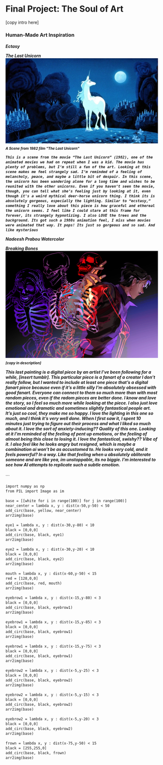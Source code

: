# Final Project: The Soul of Art
[copy intro here]

<h3>Human-Made Art Inspiration <h5>

**Ectasy**


**The Last Unicorn**
<img src="img/Unicorn OG">
<sub> A Scene from 1982 film "The Last Unicorn"

	This is a scene from the movie “The Last Unicorn” (1982), one of the animated movies we had on repeat when I was a kid. The movie has plenty of problems, but I’m still a fan of the art. Looking at this scene makes me feel strangely sad. I’m reminded of a feeling of melancholy, peace, and maybe a little bit of despair. In this scene, the unicorn has been wandering alone for a long time and wishes to be reunited with the other unicorns. Even if you haven’t seen the movie, though, you can tell what she’s feeling just by looking at it, even though it's a weird mythical deer-horse unicorn thing. I think its is absolutely gorgeous, especially the lighting. Similar to “ecstasy,” something I really love about this piece is how graceful and ethereal the unicorn seems. I feel like I could stare at this frame for forever, its strangely hypnotizing. I also LOVE the trees and the background. Its got such a 1980s animation feel, I miss when movies were animated that way. It pops! Its just so gorgeous and so sad. And like mysterious 


**Nadeesh Prabou Watercolor**

**Breaking Bones**
<img src="img/Bones OG">
<sub> [copy in description]

This last painting is a digital piece by an artist I’ve been following for a while, [insert tumblr]. This particular piece is a fanart of a creator I don’t really follow, but I wanted to include at least one piece that’s a digital fanart piece because even if it’s a little silly I’m absolutely obsessed with good fanart. Everyone can connect to them so much more than with most random pieces, even if the radom pieces are better done. I know and love the story, so I feel so much more while looking at the piece. I also just love emotional and dramatic and sometimes slightly fantastical people art. It’s just so cool, they make me so happy. I love the lighting in this one so much, and I think it’s very well done. When I first saw it, I spent 10 minutes just trying to figure out their process and what I liked so much about it. I love the sort of anxiety-inducing?? Quality of this one. Looking at it I’m reminded of the feeling of pent up emotions, or the feeling of almost being this close to losing it. I love the fantastical, swishy?? Vibe of it. 
I also feel like he looks angry but resigned, which is maybe a combination ai won’t be as accustomed to. He looks very cold, and it feels powerful? In a way. Like that feeling when u absolutely obliterate someone and are like yea, im unstoppable, its no biggie. I’m interested to see how AI attempts to replicate such a subtle emotion.

</h5>
```
   
    
    import numpy as np
    from PIL import Image as im
   
    base = [[white for i in range(100)] for j in range(100)]
    near_center = lambda x, y : dist(x-50,y-50) < 50
    add_circ(base, yellow, near_center)
    arr2img(base)
    
    eye1 = lambda x, y : dist(x-30,y-80) < 10
    black = [0,0,0]
    add_circ(base, black, eye1)
    arr2img(base)

    eye2 = lambda x, y : dist(x-30,y-20) < 10
    black = [0,0,0]
    add_circ(base, black, eye2)
    arr2img(base)

    mouth = lambda x, y : dist(x-60,y-50) < 15
    red = [128,0,0]
    add_circ(base, red, mouth)
    arr2img(base)

    eyebrow1 = lambda x, y : dist(x-15,y-80) < 3
    black = [0,0,0]
    add_circ(base, black, eyebrow1)
    arr2img(base)

    eyebrow1 = lambda x, y : dist(x-15,y-85) < 3
    black = [0,0,0]
    add_circ(base, black, eyebrow1)
    arr2img(base)

    eyebrow1 = lambda x, y : dist(x-15,y-75) < 3
    black = [0,0,0]
    add_circ(base, black, eyebrow1)
    arr2img(base)

    eyebrow2 = lambda x, y : dist(x-5,y-25) < 3
    black = [0,0,0]
    add_circ(base, black, eyebrow2)
    arr2img(base)

    eyebrow2 = lambda x, y : dist(x-5,y-15) < 3
    black = [0,0,0]
    add_circ(base, black, eyebrow2)
    arr2img(base)

    eyebrow2 = lambda x, y : dist(x-5,y-20) < 3
    black = [0,0,0]
    add_circ(base, black, eyebrow2)
    arr2img(base)

    frown = lambda x, y : dist(x-75,y-50) < 15
    black = [255,255,0]
    add_circ(base, black, frown)
    arr2img(base)
   ```


